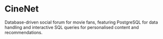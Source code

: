 # CineNet
Database-driven social forum for movie fans, featuring PostgreSQL for data handling and interactive SQL queries for personalised content and recommendations.
